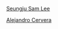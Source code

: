 [Seungju Sam Lee](https://github.com/Seungjusamlee)

[Alejandro Cervera](https://github.com/PN6723)
